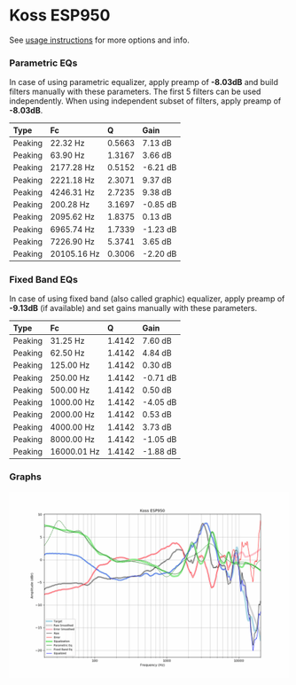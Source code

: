 # Koss ESP950
See [usage instructions](https://github.com/jaakkopasanen/AutoEq#usage) for more options and info.

### Parametric EQs
In case of using parametric equalizer, apply preamp of **-8.03dB** and build filters manually
with these parameters. The first 5 filters can be used independently.
When using independent subset of filters, apply preamp of **-8.03dB**.

| Type    | Fc          |      Q | Gain     |
|:--------|:------------|:-------|:---------|
| Peaking | 22.32 Hz    | 0.5663 | 7.13 dB  |
| Peaking | 63.90 Hz    | 1.3167 | 3.66 dB  |
| Peaking | 2177.28 Hz  | 0.5152 | -6.21 dB |
| Peaking | 2221.18 Hz  | 2.3071 | 9.37 dB  |
| Peaking | 4246.31 Hz  | 2.7235 | 9.38 dB  |
| Peaking | 200.28 Hz   | 3.1697 | -0.85 dB |
| Peaking | 2095.62 Hz  | 1.8375 | 0.13 dB  |
| Peaking | 6965.74 Hz  | 1.7339 | -1.23 dB |
| Peaking | 7226.90 Hz  | 5.3741 | 3.65 dB  |
| Peaking | 20105.16 Hz | 0.3006 | -2.20 dB |

### Fixed Band EQs
In case of using fixed band (also called graphic) equalizer, apply preamp of **-9.13dB**
(if available) and set gains manually with these parameters.

| Type    | Fc          |      Q | Gain     |
|:--------|:------------|:-------|:---------|
| Peaking | 31.25 Hz    | 1.4142 | 7.60 dB  |
| Peaking | 62.50 Hz    | 1.4142 | 4.84 dB  |
| Peaking | 125.00 Hz   | 1.4142 | 0.30 dB  |
| Peaking | 250.00 Hz   | 1.4142 | -0.71 dB |
| Peaking | 500.00 Hz   | 1.4142 | 0.50 dB  |
| Peaking | 1000.00 Hz  | 1.4142 | -4.05 dB |
| Peaking | 2000.00 Hz  | 1.4142 | 0.53 dB  |
| Peaking | 4000.00 Hz  | 1.4142 | 3.73 dB  |
| Peaking | 8000.00 Hz  | 1.4142 | -1.05 dB |
| Peaking | 16000.01 Hz | 1.4142 | -1.88 dB |

### Graphs
![](./Koss%20ESP950.png)